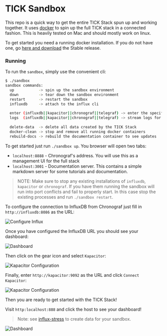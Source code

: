 # TICK Sandbox

This repo is a quick way to get the entire TICK Stack spun up and working together. It uses [docker](https://www.docker.com/) to spin up the full TICK stack in a connected fashion. This is heavily tested on Mac and should mostly work on linux.

To get started you need a running docker installation. If you do not have one, go [here and download](https://docs.docker.com/docker-for-mac/install/) the Stable release.

### Running 

To run the `sandbox`, simply use the convenient cli:

```bash
$ ./sandbox
sandbox commands:
  up           -> spin up the sandbox environment
  down         -> tear down the sandbox environment
  restart      -> restart the sandbox
  influxdb     -> attach to the influx cli
  
  enter (influxdb||kapacitor||chronograf||telegraf) -> enter the specified container
  logs  (influxdb||kapacitor||chronograf||telegraf) -> stream logs for the specified container
  
  delete-data  -> delete all data created by the TICK Stack
  docker-clean -> stop and remove all running docker containers
  rebuild-docs -> rebuild the documentation container to see updates
```

To get started just run `./sandbox up`. You browser will open two tabs:

- `localhost:8888` - Chronograf's address. You will use this as a management UI for the full stack
- `localhost:3001` - Documentation server. This contains a simple markdown server for some tutorials and documentation.

> NOTE: Make sure to stop any existing installations of `influxdb`, `kapacitor` or `chronograf`. If you have them running the sandbox will run into port conflicts and fail to properly start. In this case stop the existing processes and run `./sandbox restart`.

To configure the connection to InfluxDB from Chronograf just fill in `http://influxdb:8086` as the URL:

![Configure Influx](./documentation/static/images/configure-influxdb.png)

Once you have configured the InfluxDB URL you should see your dashboard:

![Dashboard](./documentation/static/images/dashboard.png)

Then click on the gear icon and select `Kapacitor`:

![Kapacitor Configuration](./documentation/static/images/open-kapacitor-configuration.png)

Finally, enter `http://kapacitor:9092` as the URL and click `Connect Kapacitor`:

![Kapacitor Configuration](./documentation/static/images/configure-kapacitor.png)

Then you are ready to get started with the TICK Stack!

Visit `http:localhost:888` and click the host to see your dashboard!
>Note: see [influx-stress](https://github.com/influxdata/influx-stress) to create data for your sandbox. 
>

![Dashboard](./documentation/static/images/sandbox_dashboard.jpg)
